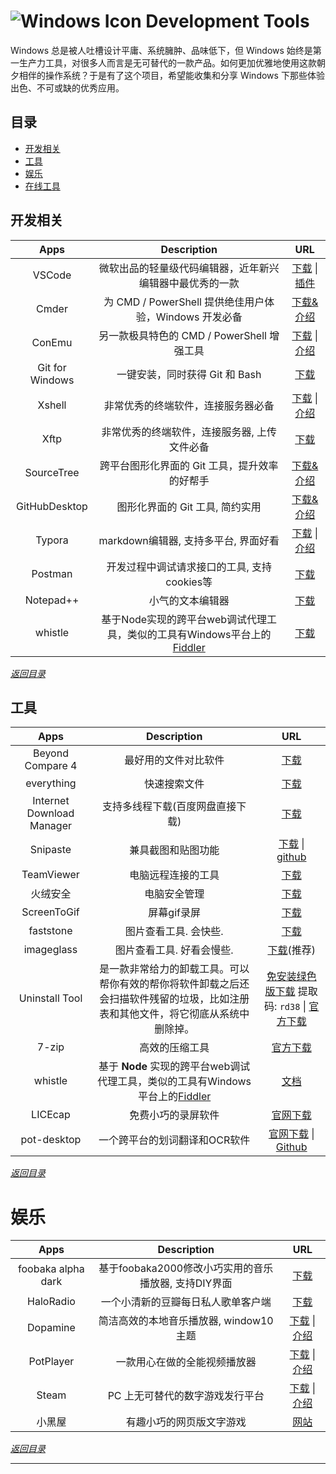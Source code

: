 #  ![Windows Icon](http://i.imgur.com/waCNjA2.png) Development Tools

Windows 总是被人吐槽设计平庸、系统臃肿、品味低下，但 Windows 始终是第一生产力工具，对很多人而言是无可替代的一款产品。如何更加优雅地使用这款朝夕相伴的操作系统？于是有了这个项目，希望能收集和分享 Windows 下那些体验出色、不可或缺的优秀应用。



## 目录

+ [开发相关][2]
+ [工具][3]
+ [娱乐][17]
+ [在线工具](./OnlineTools.md)

## 开发相关

|      Apps       |                         Description                          |                URL                 |
| :-------------: | :----------------------------------------------------------: | :--------------------------------: |
|     VSCode      |   微软出品的轻量级代码编辑器，近年新兴编辑器中最优秀的一款   |      [下载][4]  \|  [插件][5]      |
|      Cmder      |    为 CMD / PowerShell 提供绝佳用户体验，Windows 开发必备    |           [下载&介绍][6]           |
|     ConEmu      |          另一款极具特色的 CMD / PowerShell 增强工具          |      [下载][7]  \|  [介绍][8]      |
| Git for Windows |                一键安装，同时获得 Git 和 Bash                |             [下载][9]              |
|     Xshell      |              非常优秀的终端软件，连接服务器必备              |     [下载][10]  \|  [介绍][11]     |
|      Xftp       |          非常优秀的终端软件，连接服务器, 上传文件必备          |            [下载][xftp]            |
|   SourceTree    |        跨平台图形化界面的 Git 工具，提升效率的好帮手         |          [下载&介绍][12]           |
|  GitHubDesktop  |               图形化界面的 Git 工具, 简约实用                |          [下载&介绍][13]           |
|     Typora      |             markdown编辑器, 支持多平台, 界面好看             |     [下载][21]  \|  [介绍][22]     |
|     Postman     |         开发过程中调试请求接口的工具, 支持cookies等          |             [下载][29]             |
|    Notepad++    |                       小气的文本编辑器                       |             [下载][31]             |
|     whistle     | 基于Node实现的跨平台web调试代理工具，类似的工具有Windows平台上的 [Fiddler][37] | [下载][38] |

*[返回目录][32]*



## 工具

|           Apps            |                   Description                   |          URL           |
| :-----------------------: | :---------------------------------------------: | :--------------------: |
|     Beyond Compare 4      |              最好用的文件对比软件               |       [下载][16]       |
|        everything         |                  快速搜索文件                   |       [下载][18]       |
| Internet Download Manager |         支持多线程下载(百度网盘直接下载)        |       [下载][20]       |
|         Snipaste          |               兼具截图和贴图功能                |      [下载][30]  \|  [github][34]      |
|         TeamViewer        |               电脑远程连接的工具                |       [下载][33]       |
| 火绒安全 |                       电脑安全管理                       | [下载][35] |
| ScreenToGif | 屏幕gif录屏 | [下载][36] |
| faststone | 图片查看工具. 会快些. | [下载][39] |
| imageglass | 图片查看工具. 好看会慢些. | [下载][43](推荐) |
| Uninstall Tool | 是一款非常给力的卸载工具。可以帮你有效的帮你将软件卸载之后还会扫描软件残留的垃圾，比如注册表和其他文件，将它彻底从系统中删除掉。 | [免安装绿色版下载][42]  提取码: `rd38`  \|  [官方下载][41] |
| 7-zip | 高效的压缩工具 | [官方下载][7-zip] |
| whistle | 基于 **Node** 实现的跨平台web调试代理工具，类似的工具有Windows平台上的[Fiddler](http://www.telerik.com/fiddler/) | [文档](https://wproxy.org/whistle/) |
| LICEcap | 免费小巧的录屏软件 | [官网下载](https://www.cockos.com/licecap/) |
| pot-desktop | 一个跨平台的划词翻译和OCR软件 | [官网下载][pot-download] \| [Github][pot] |

*[返回目录][32]*



# 娱乐

|        Apps        |                     Description                      |                   URL                   |
| :----------------: | :--------------------------------------------------: | :-------------------------------------: |
| foobaka alpha dark | 基于foobaka2000修改小巧实用的音乐播放器, 支持DIY界面 |               [下载][19]                |
|     HaloRadio      |          一个小清新的豆瓣每日私人歌单客户端          |               [下载][25]                |
|      Dopamine      |        简洁高效的本地音乐播放器, window10主题        |       [下载][28]  \|  [介绍][28]        |
|     PotPlayer      |             一款用心在做的全能视频播放器             |       [下载][23]  \|  [介绍][24]        |
|       Steam        |           PC 上无可替代的数字游戏发行平台            |       [下载][26]  \|  [介绍][27]        |
|       小黑屋       |               有趣小巧的网页版文字游戏               | [网站][40] |

*[返回目录][32]*



---

[1]: http://i.imgur.com/waCNjA2.png
[2]: #开发相关
[3]: #工具
[4]: https://code.visualstudio.com/download
[5]: https://marketplace.visualstudio.com/VSCode
[6]: http://cmder.net/
[7]: https://www.fosshub.com/ConEmu.html
[8]: https://conemu.github.io/
[9]: https://git-scm.com/downloads
[10]: https://www.xshell.com/zh/free-for-home-school/
[11]: https://www.xshell.com/zh/xshell/
[12]: https://www.sourcetreeapp.com/
[13]: https://desktop.github.com/
[14]: http://www.syncfusion.com/downloads/metrostudio
[15]: https://www.oschina.net/translate/creating-metro-style-icons-with-metro-studio
[16]: http://www.beyondcompare.cc/xiazai.html
[17]: #娱乐
[18]: https://www.voidtools.com/downloads/
[19]: https://pan.baidu.com/s/1VYpX5awn-EaFk94k7KV4cA
[20]: https://www.internetdownloadmanager.com/download.html
[21]: https://typora.io/#windows
[22]: https://typora.io/
[23]: http://www.potplayer.org/
[24]: https://baike.baidu.com/item/PotPlayer
[25]: https://www.icyarrow.com/haloradio/
[26]: https://store.steampowered.com/about/Steam:?l=schinese
[27]: https://zh.wikipedia.org/wiki/Steam
[28]: https://www.digimezzo.com/content/software/dopamine/
[29]: https://www.getpostman.com/apps
[30]: https://zh.snipaste.com/
[31]: https://notepad-plus-plus.org/downloads
[32]: #目录
[33]: https://www.teamviewer.com/zhcn/credentials/free-for-personal-use/
[34]: https://github.com/Snipaste/feedback
[35]: https://www.huorong.cn/
[36]: https://www.screentogif.com/
[37]: http://www.telerik.com/fiddler/
[38]: http://wproxy.org/whistle/
[39]: https://www.faststone.org/FSIVDownload.htm
[40]: http://lab.mkblog.cn/adarkroom/
[41]: https://crystalidea.com/uninstall-tool/download
[42]: https://pan.baidu.com/s/1GArLEtZSO-FAhMpEYXiCSg
[43]: https://imageglass.org/release/imageglass-8-2-6-6-june-32#downloads
[7-zip]: https://www.7-zip.org/
[xftp]: https://www.xshell.com/zh/free-for-home-school/
[pot]: https://github.com/pot-app/pot-desktop
[pot-download]: https://pot-app.com/download
